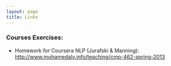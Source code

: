 ```yaml
---
layout: page
title: Links
---
```


### Courses Exercises:

- Homework for Coursera NLP (Jurafski & Manning): http://www.mohamedaly.info/teaching/cmp-462-spring-2013
